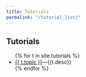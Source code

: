 ```yaml
---
title: Tutorials
permalink: "/tutorial_list/"
---
```


## Tutorials

<ul>
   {% for t in site.tutorials %}
     <li {% if t.indent %} class="indent" {% endif %} ><a href="{{t.url}}">{{ t.topic }}</a>&mdash;{{t.desc}}</li>
   {% endfor %}
</ul>




